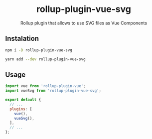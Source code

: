 <h1 align="center">rollup-plugin-vue-svg</h1>
<p align="center">Rollup plugin that allows to use SVG files as Vue Components</p>

## Instalation
``` bash
npm i -D rollup-plugin-vue-svg

yarn add --dev rollup-plugin-vue-svg
```

## Usage
``` js
import vue from 'rollup-plugin-vue';
import vueSvg from 'rollup-plugin-vue-svg';

export default {
  // ...
  plugins: [
    vue(),
    vueSvg(),
  ],
  // ...
};
```
